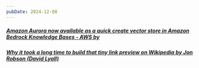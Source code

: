 ```yaml
---
pubDate: 2024-12-08
---
```


##### [Amazon Aurora now available as a quick create vector store in Amazon Bedrock Knowledge Bases - AWS by ](https://aws.amazon.com/about-aws/whats-new/2024/12/amazon-aurora-quick-create-vector-store-bedrock-knowledge-bases/)
##### [Why it took a long time to build that tiny link preview on Wikipedia by Jon Robson (David Lyall)](https://medium.com/freely-sharing-the-sum-of-all-knowledge/why-it-took-a-long-time-to-build-that-tiny-link-preview-on-wikipedia-d5bd734df8fe)